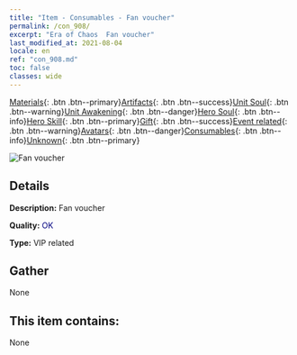 ```yaml
---
title: "Item - Consumables - Fan voucher"
permalink: /con_908/
excerpt: "Era of Chaos  Fan voucher"
last_modified_at: 2021-08-04
locale: en
ref: "con_908.md"
toc: false
classes: wide
---
```

 [Materials](/Items/){: .btn .btn--primary}[Artifacts](/Items/Artifacts/){: .btn .btn--success}[Unit Soul](/Items/UnitSoul/){: .btn .btn--warning}[Unit Awakening](/Items/UnitAwakening/){: .btn .btn--danger}[Hero Soul](/Items/HeroSoul/){: .btn .btn--info}[Hero Skill](/Items/HeroSkill/){: .btn .btn--primary}[Gift](/Items/Gift/){: .btn .btn--success}[Event related](/Items/Events/){: .btn .btn--warning}[Avatars](/Items/Avatars/){: .btn .btn--danger}[Consumables](/Items/Consumables/){: .btn .btn--info}[Unknown](/Items/Unknown/){: .btn .btn--primary}

 ![Fan voucher](/images/t/i_120.png)

## Details
 **Description:** Fan voucher

 **Quality:** <span style="color: #000080">OK</span>

 **Type:** VIP related

## Gather

  None

## This item contains:

  None

